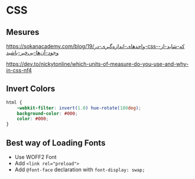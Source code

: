 # CSS

## Mesures

https://sokanacademy.com/blog/19/واحدهای-اندازه‌گیری-در-css-که-شاید-از-وجود-آن‌ها-بی‌خبر-باشید

https://dev.to/nickytonline/which-units-of-measure-do-you-use-and-why-in-css-nf4


## Invert Colors

```css
html {
    -webkit-filter: invert(1.0) hue-rotate(180deg);
    background-color: #000;
    color: #000;
}
```

## Best way of Loading Fonts

* Use WOFF2 Font
* Add `<link rel="preload">`
* Add `@font-face` declaration with `font-display: swap;`